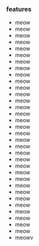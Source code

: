 ### features
- meow
- meow
- meow
- meow
- meow
- meow
- meow
- meow
- meow
- meow
- meow
- meow
- meow
- meow
- meow
- meow
- meow
- meow
- meow
- meow
- meow
- meow
- meow
- meow
- meow
- meow
- meow
- meow
- meow
- meow
- meow
- meow
- meow
- meowv
